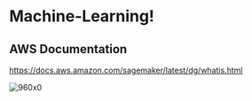 # Machine-Learning!

## AWS Documentation
https://docs.aws.amazon.com/sagemaker/latest/dg/whatis.html

![960x0](https://user-images.githubusercontent.com/45364252/155831874-c0963a15-cfdb-4fb5-8770-086ab20d185a.jpg)
